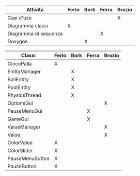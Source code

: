
| Attività | Ferlo| Bork |Ferra |Brozio |
| --- |---| ---|------|-----|
|Casi d'uso| | | |X|
|Diagramma classi|X| | ||
|Diagramma di sequenza| | |X||
|Doxygen| |X|||

| Classi        | Ferlo | Bork  |Ferra  |Brozio |
| ---           |---    | ---   |------ |-----  |
|GiocoPalla     |X      |       |       |       |
|EntityManager  |       |X      |       |       |
|BallEntity     |       |X      |       |       |
|PoolEntity     |       |X      |       |       |
|PhysicsThread  |       |X      |       |       |
|OptionsGui     |       |       |       |X      |
|PauseMenuGui   |       |       |X      |       |
|GameGui        |       |       |X      |       |
|ValueManager   |       |       |       |X      |
|Value          |       |       |       |X      |
|ColorValue     |X      |       |       |       |
|ColorSlider    |X      |       |       |       |
|PauseMenuButton|X      |       |       |       |
|PauseButton    |X      |       |       |       |
